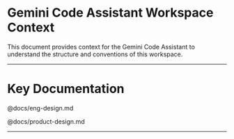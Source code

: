 # Gemini Code Assistant Workspace Context

This document provides context for the Gemini Code Assistant to understand the structure and conventions of this workspace.

---

# Key Documentation

@docs/eng-design.md

@docs/product-design.md

---
